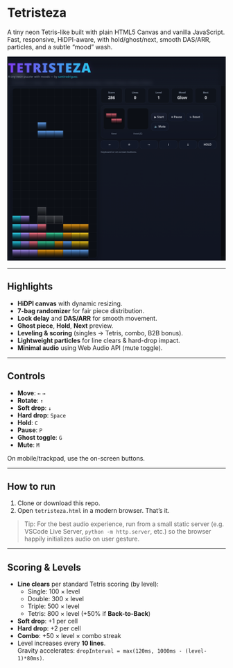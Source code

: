 # Tetristeza

A tiny neon Tetris-like built with plain HTML5 Canvas and vanilla JavaScript.  
Fast, responsive, HiDPI-aware, with hold/ghost/next, smooth DAS/ARR, particles, and a subtle “mood” wash.

![screenshot](https://github.com/santirodriguez/Tetristeza/blob/main/screenshot.png)

---

## Highlights

- **HiDPI canvas** with dynamic resizing.
- **7-bag randomizer** for fair piece distribution.
- **Lock delay** and **DAS/ARR** for smooth movement.
- **Ghost piece**, **Hold**, **Next** preview.
- **Leveling & scoring** (singles → Tetris, combo, B2B bonus).
- **Lightweight particles** for line clears & hard-drop impact.
- **Minimal audio** using Web Audio API (mute toggle).

---

## Controls

- **Move**: `←` `→`  
- **Rotate**: `↑`  
- **Soft drop**: `↓`  
- **Hard drop**: `Space`  
- **Hold**: `C`  
- **Pause**: `P`  
- **Ghost toggle**: `G`  
- **Mute**: `M`

On mobile/trackpad, use the on-screen buttons.

---

## How to run

1. Clone or download this repo.
2. Open `tetristeza.html` in a modern browser. That’s it.

> Tip: For the best audio experience, run from a small static server (e.g. VSCode Live Server, `python -m http.server`, etc.) so the browser happily initializes audio on user gesture.

---

## Scoring & Levels

- **Line clears** per standard Tetris scoring (by level):  
  - Single: 100 × level  
  - Double: 300 × level  
  - Triple: 500 × level  
  - Tetris: 800 × level (+50% if **Back-to-Back**)
- **Soft drop**: +1 per cell  
- **Hard drop**: +2 per cell  
- **Combo**: +50 × level × combo streak
- Level increases every **10 lines**.  
  Gravity accelerates: `dropInterval = max(120ms, 1000ms - (level-1)*80ms)`.

